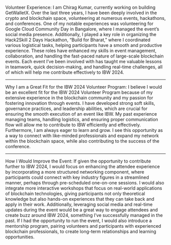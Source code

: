 Volunteer Experience:
I am Chirag Kumar, currently working on building GetWalletX. Over the last three years, I have been deeply involved in the crypto and blockchain space, volunteering at numerous events, hackathons, and conferences. One of my notable experiences was volunteering for Google Cloud Community Day in Bangalore, where I managed the event’s social media presence. Additionally, I played a key role in organizing the Hack2Skill 2 Days Hackathon, “Build for Bharat,” where I coordinated various logistical tasks, helping participants have a smooth and productive experience. These roles have enhanced my skills in event management, collaboration, and handling the fast-paced nature of large-scale blockchain events.
Each event I’ve been involved with has taught me valuable lessons in teamwork, quick decision-making, and handling real-time challenges, all of which will help me contribute effectively to IBW 2024.


-----------------------------

Why I am a Great Fit for the IBW 2024 Volunteer Program:
I believe I would be an excellent fit for the IBW 2024 Volunteer Program because of my extensive experience in the blockchain community and my passion for fostering innovation through events. I have developed strong soft skills, governance practices, and leadership abilities, which are crucial for ensuring the smooth execution of an event like IBW. My past experience managing teams, handling logistics, and ensuring proper communication flow will allow me to contribute to IBW efficiently and effectively.
Furthermore, I am always eager to learn and grow. I see this opportunity as a way to connect with like-minded professionals and expand my network within the blockchain space, while also contributing to the success of the conference.



----------------------------

How I Would Improve the Event:
If given the opportunity to contribute further to IBW 2024, I would focus on enhancing the attendee experience by incorporating a more structured networking component, where participants could connect with key industry figures in a streamlined manner, perhaps through pre-scheduled one-on-one sessions. I would also integrate more interactive workshops that focus on real-world applications of blockchain technologies, giving participants not only theoretical knowledge but also hands-on experiences that they can take back and apply in their work.
Additionally, leveraging social media and real-time updates during the event would be a great way to engage attendees and create buzz around IBW 2024, something I’ve successfully managed in the past.
If I had the opportunity to run the event, I would also introduce a mentorship program, pairing volunteers and participants with experienced blockchain professionals, to create long-term relationships and learning opportunities.
